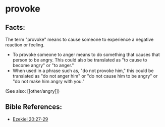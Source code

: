 # provoke #

## Facts: ##

The term "provoke" means to cause someone to experience a negative reaction or feeling.

* To provoke someone to anger means to do something that causes that person to be angry. This could also be translated as "to cause to become angry" or "to anger."
* When used in a phrase such as, "do not provoke him," this could be translated as "do not anger him" or "do not cause him to be angry" or "do not make him angry with you."

(See also: [[other/angry]])

## Bible References: ##

* [Ezekiel 20:27-29](en/tn/ezk/help/20/27)